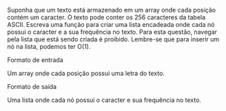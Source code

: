 Suponha que um texto está armazenado em um array onde cada posição contém um caracter. O texto pode conter os 256 caracteres da tabela ASCII. Escreva uma função para criar uma lista encadeada onde cada nó possui o caracter e a sua frequência no texto. Para esta questão, navegar pela lista que está sendo criada é proibido. Lembre-se que para inserir um nó na lista, podemos ter O(1).

Formato de entrada

Um array onde cada posição possui uma letra do texto.

Formato de saída

Uma lista onde cada nó possui o caracter e sua frequência no texto.

